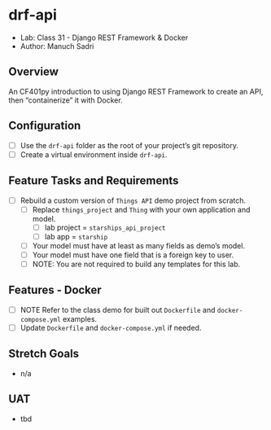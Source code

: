 # drf-api

- Lab: Class 31 - Django REST Framework & Docker
- Author: Manuch Sadri

## Overview

An CF401py introduction to using Django REST Framework to create an API, then “containerize” it with Docker.

## Configuration

- [ ] Use the `drf-api` folder as the root of your project’s git repository.
- [ ] Create a virtual environment inside `drf-api`.

## Feature Tasks and Requirements

- [ ] Rebuild a custom version of `Things API` demo project from scratch.
  - [ ] Replace `things_project` and `Thing` with your own application and model.
    - [ ] lab project = `starships_api_project`
    - [ ] lab app = `starship`
  - [ ] Your model must have at least as many fields as demo’s model.
  - [ ] Your model must have one field that is a foreign key to user.
  - [ ] NOTE: You are not required to build any templates for this lab.

## Features - Docker

- [ ] NOTE Refer to the class demo for built out `Dockerfile` and `docker-compose.yml` examples.
- [ ] Update `Dockerfile` and `docker-compose.yml` if needed.

## Stretch Goals

- n/a

## UAT

- tbd
